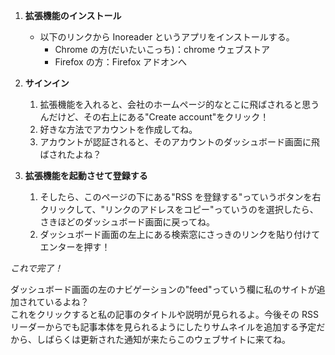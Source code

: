 <script>
  import ExLink from '$lib/components/utils/ExLink.svelte';
</script>

1. **拡張機能のインストール**

   - 以下のリンクから Inoreader というアプリをインストールする。
     - Chrome の方(だいたいこっち)：<ExLink href="https://chrome.google.com/webstore/detail/rss-reader-extension-by-i/kfimphpokifbjgmjflanmfeppcjimgah">chrome ウェブストア</ExLink>
     - Firefox の方：<ExLink href="https://addons.mozilla.org/ja/firefox/addon/rss-reader-extension-inoreader/?utm_source=addons.mozilla.org&utm_medium=referral&utm_content=search">Firefox アドオンへ</ExLink>

2. **サインイン**

   1. 拡張機能を入れると、会社のホームページ的なとこに飛ばされると思うんだけど、その右上にある"Create account"をクリック！
   2. 好きな方法でアカウントを作成してね。
   3. アカウントが認証されると、そのアカウントのダッシュボード画面に飛ばされたよね？

3. **拡張機能を起動させて登録する**
   1. そしたら、このページの下にある"RSS を登録する"っていうボタンを右クリックして、"リンクのアドレスをコピー"っていうのを選択したら、さきほどのダッシュボード画面に戻ってね。
   2. ダッシュボード画面の左上にある検索窓にさっきのリンクを貼り付けてエンターを押す！

_これで完了！_

ダッシュボード画面の左のナビゲーションの"feed"っていう欄に私のサイトが追加されているよね？<br>
これをクリックすると私の記事のタイトルや説明が見られるよ。今後その RSS リーダーからでも記事本体を見られるようにしたりサムネイルを追加する予定だから、しばらくは更新された通知が来たらこのウェブサイトに来てね。
